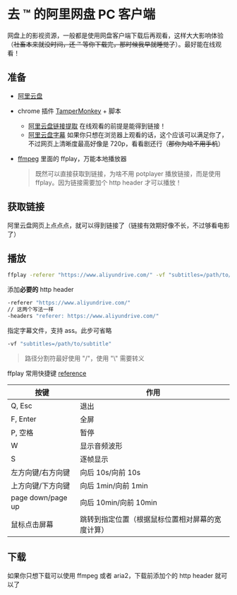 # 去 ™ 的阿里网盘 PC 客户端

网盘上的影视资源，一般都是使用网盘客户端下载后再观看，这样大大影响体验（~~社畜本来就没时间，还 ™ 等你下载完，那时候我早就睡觉了~~）。最好能在线观看！

## 准备

- [阿里云盘](https://www.aliyundrive.com/drive/)
- chrome 插件 [TamperMonkey](https://chrome.google.com/webstore/detail/tampermonkey/dhdgffkkebhmkfjojejmpbldmpobfkfo) + 脚本

  - [阿里云盘链接提取](https://greasyfork.org/zh-CN/scripts/425955-%E9%98%BF%E9%87%8C%E4%BA%91%E7%9B%98) 在线观看的前提是能得到链接！
  - [阿里云盘字幕](https://greasyfork.org/zh-CN/scripts/431503-%E9%98%BF%E9%87%8C%E4%BA%91%E7%9B%98%E5%AD%97%E5%B9%95) 如果你只想在浏览器上观看的话，这个应该可以满足你了，不过网页上清晰度最高好像是 720p，看看剧还行（~~那你为啥不用手机~~）

- [ffmpeg](https://ffmpeg.org/download.html) 里面的 ffplay，万能本地播放器
  > 既然可以直接获取到链接，为啥不用 potplayer 播放链接，而是使用 ffplay。因为链接需要加个 http header 才可以播放！

## 获取链接

阿里云盘网页上点点点，就可以得到链接了（链接有效期好像不长，不过够看电影了）

## 播放

```bash
ffplay -referer "https://www.aliyundrive.com/" -vf "subtitles=/path/to/subtitle" "VIDEO_URL"
```

添加**必要的** http header

```bash
-referer "https://www.aliyundrive.com/"
// 这两个写法一样
-headers "referer: https://www.aliyundrive.com/"
```

指定字幕文件，支持 ass。此步可省略

```bash
-vf "subtitles=/path/to/subtitle"
```

> 路径分割符最好使用 "/"，使用 "\\" 需要转义

ffplay 常用快捷键 [reference](https://www.cnblogs.com/vkSwift/p/13946727.html)

| 按键              | 作用                                             |
| ----------------- | ------------------------------------------------ |
| Q, Esc            | 退出                                             |
| F, Enter          | 全屏                                             |
| P, 空格           | 暂停                                             |
| W                 | 显示音频波形                                     |
| S                 | 逐帧显示                                         |
| 左方向键/右方向键 | 向后 10s/向前 10s                                |
| 上方向键/下方向键 | 向后 1min/向前 1min                              |
| page down/page up | 向后 10min/向前 10min                            |
| 鼠标点击屏幕      | 跳转到指定位置（根据鼠标位置相对屏幕的宽度计算） |

## 下载

如果你只想下载可以使用 ffmpeg 或者 aria2，下载前添加个的 http header 就可以了
